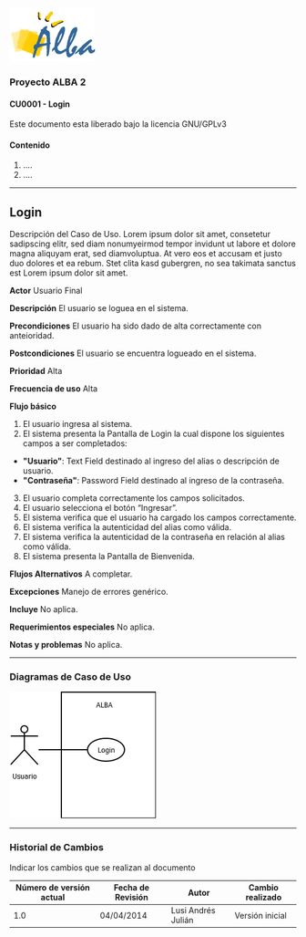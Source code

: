 ![Logo](images/logo.png)

### Proyecto ALBA 2
#### CU0001 - Login

Este documento esta liberado bajo la licencia GNU/GPLv3

#### Contenido

1. ....
2. ....

---

## Login
Descripción del Caso de Uso. Lorem ipsum dolor sit amet, consetetur sadipscing elitr, 
sed diam nonumyeirmod tempor invidunt ut labore et dolore magna aliquyam erat, sed diamvoluptua. 
At vero eos et accusam et justo duo dolores et ea rebum. Stet clita kasd gubergren, 
no sea takimata sanctus est Lorem ipsum dolor sit amet.

**Actor**
Usuario Final

**Descripción**
El usuario se loguea en el sistema.

**Precondiciones**
El usuario ha sido dado de alta correctamente con anteioridad.

**Postcondiciones**
El usuario se encuentra logueado en el sistema.

**Prioridad**
Alta

**Frecuencia de uso**
Alta

**Flujo básico**

1. El usuario ingresa al sistema.
2. El sistema presenta la Pantalla de Login la cual dispone los siguientes campos a ser completados:
  * **"Usuario"**: Text Field destinado al ingreso del alias o descripción de usuario. 
  * **"Contraseña"**: Password Field destinado al ingreso de la contraseña. 
3. El usuario completa correctamente los campos solicitados.
4. El usuario selecciona el botón “Ingresar”.
5. El sistema verifica que el usuario ha cargado los campos correctamente.
6. El sistema verifica la autenticidad del alias como válida.
7. El sistema verifica la autenticidad de la contraseña en relación al alias como válida.
8. El sistema presenta la Pantalla de Bienvenida.

**Flujos Alternativos**
A completar.

**Excepciones**
Manejo de errores genérico.

**Incluye**
No aplica.

**Requerimientos especiales**
No aplica.

**Notas y problemas**
No aplica.

---

### Diagramas de Caso de Uso
![Diagrama Login](images/CU0001_1.png)

---

### Historial de Cambios
Indicar los cambios que se realizan al documento

| Número de versión actual | Fecha de Revisión | Autor | Cambio realizado |
| ------------------------ | ----------------- | ----- | ---------------- |
| 1.0 | 04/04/2014 | Lusi Andrés Julián | Versión inicial |
